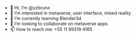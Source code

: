 - 👋 Hi, I’m @yzbruno
- 👀 I’m interested in metaverse, user interface, mixed reality
- 🌱 I’m currently learning Blender3d
- 💞️ I’m looking to collaborate on metaverse apps
- 📫 How to reach me: +55 11 99319 4165

<!---
brunoyzx/brunoyzx is a ✨ special ✨ repository because its `README.md` (this file) appears on your GitHub profile.
You can click the Preview link to take a look at your changes.
--->
